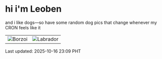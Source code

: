 # hi i'm Leoben

and i like dogs—so have some random dog pics that change whenever my CRON feels like it

|  |  |
|--------|----------|
| ![Borzoi](https://random-dog-vercel.vercel.app/api/random-borzoi?v=1760627383) | ![Labrador](https://random-dog-vercel.vercel.app/api/random-labrador?v=1760627383) |

Last updated: 2025-10-16 23:09 PHT
